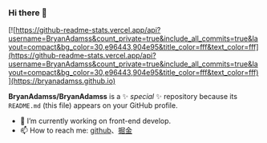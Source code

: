 ### Hi there 👋

[![https://github-readme-stats.vercel.app/api?username=BryanAdamss&count_private=true&include_all_commits=true&layout=compact&bg_color=30,e96443,904e95&title_color=fff&text_color=fff](https://github-readme-stats.vercel.app/api?username=BryanAdamss&count_private=true&include_all_commits=true&layout=compact&bg_color=30,e96443,904e95&title_color=fff&text_color=fff)](https://bryanadamss.github.io)

**BryanAdamss/BryanAdamss** is a ✨ _special_ ✨ repository because its `README.md` (this file) appears on your GitHub profile.

- 🔭 I’m currently working on front-end develop.
- 📫 How to reach me: [github](https://github.com/BryanAdamss)、[掘金](https://juejin.cn/user/2154698519356206)

